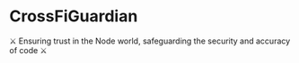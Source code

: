 # CrossFiGuardian
⚔ Ensuring trust in the Node world, safeguarding the security and accuracy of code ⚔
